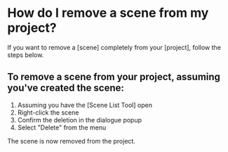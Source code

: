 # How do I remove a scene from my project?

If you want to remove a [scene] completely from your [project], follow the steps below. 

## To remove a scene from your project, assuming you've created the scene:

1. Assuming you have the [Scene List Tool] open
2. Right-click the scene
3. Confirm the deletion in the dialogue popup
4. Select "Delete" from the menu

The scene is now removed from the project. 